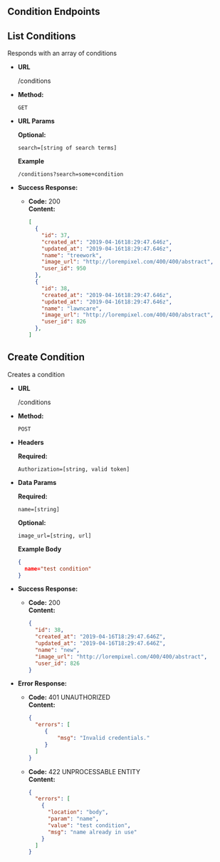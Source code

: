 **Condition Endpoints**
----

**List Conditions**
----
Responds with an array of conditions

* **URL**

  /conditions

* **Method:**

  `GET`

* **URL Params**

  **Optional:**
  ```
  search=[string of search terms]
  ```

  **Example**
  ```
  /conditions?search=some+condition
  ```

* **Success Response:**

  * **Code:** 200 <br />
    **Content:**
    ```json
    [
      {
        "id": 37,
        "created_at": "2019-04-16t18:29:47.646z",
        "updated_at": "2019-04-16t18:29:47.646z",
        "name": "treework",
        "image_url": "http://lorempixel.com/400/400/abstract",
        "user_id": 950
      },
      {
        "id": 38,
        "created_at": "2019-04-16t18:29:47.646z",
        "updated_at": "2019-04-16t18:29:47.646z",
        "name": "lawncare",
        "image_url": "http://lorempixel.com/400/400/abstract",
        "user_id": 826
      },
    ]
    ```

**Create Condition**
----
Creates a condition

* **URL**

  /conditions

* **Method:**

  `POST`

* **Headers**

  **Required:**
  ```
  Authorization=[string, valid token]
  ```

* **Data Params**

  **Required:**
  ```
  name=[string]
  ```

  **Optional:**
  ```
  image_url=[string, url]
  ```

  **Example Body**
  ```json
  {
    name="test condition"
  }
  ```

* **Success Response:**

  * **Code:** 200 <br />
    **Content:**
    ```json
    {
      "id": 38,
      "created_at": "2019-04-16T18:29:47.646Z",
      "updated_at": "2019-04-16T18:29:47.646Z",
      "name": "new",
      "image_url": "http://lorempixel.com/400/400/abstract",
      "user_id": 826
    }
    ```

* **Error Response:**

  * **Code:** 401 UNAUTHORIZED <br />
    **Content:**
    ```json
    {
      "errors": [
         {
             "msg": "Invalid credentials."
         }
      ]
    }
    ```

  * **Code:** 422 UNPROCESSABLE ENTITY <br />
    **Content:**
    ```json
    {
      "errors": [
        {
          "location": "body",
          "param": "name",
          "value": "test condition",
          "msg": "name already in use"
        }
      ]
    }
    ```
